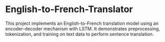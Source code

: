 # English-to-French-Translator
This project implements an English-to-French translation model using an encoder-decoder mechanism with LSTM. It demonstrates preprocessing, tokenization, and training on text data to perform sentence translation.
